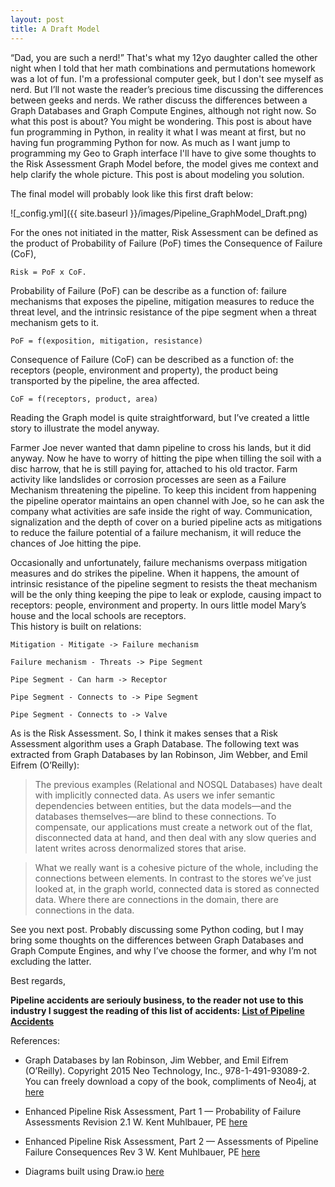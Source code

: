 ```yaml
---
layout: post
title: A Draft Model
---
```


“Dad, you are such a nerd!” That's what my 12yo daughter called the other night when I told that her math combinations and permutations homework was a lot of fun.  I'm a professional computer geek, but I don't see myself as nerd. But I’ll not waste the reader’s precious time discussing the differences between geeks and nerds. We rather discuss the differences between a Graph Databases and Graph Compute Engines, although not right now.
So what this post is about? You might be wondering. This post is about have fun programming in Python, in reality it what I was meant at first, but no having fun programming Python for now. As much as I want jump to programming my Geo to Graph interface I'll have to give some thoughts to the Risk Assessment Graph Model before, the model gives me context and help clarify the whole picture. This post is about modeling you solution.

The final model will probably look like this first draft below:

![_config.yml]({{ site.baseurl }}/images/Pipeline_GraphModel_Draft.png)

For the ones not initiated in the matter, Risk Assessment can be defined as the product of Probability of Failure (PoF) times the Consequence of Failure (CoF), 

```
Risk = PoF x CoF.
```

Probability of Failure (PoF) can be describe as a function of: failure mechanisms that exposes the pipeline, mitigation measures to reduce the threat level, and the intrinsic resistance of the pipe segment when a threat mechanism gets to it.

```
PoF = f(exposition, mitigation, resistance)
```

Consequence of Failure (CoF) can be described as a function of: the receptors (people, environment and property), the product being transported by the pipeline, the area affected.  
```
CoF = f(receptors, product, area)
```

Reading the Graph model is quite straightforward, but I’ve created a little story to illustrate the model anyway.

Farmer Joe never wanted that damn pipeline to cross his lands, but it did anyway.  Now he have to worry of hitting the pipe when tilling the soil with a disc harrow, that he is still paying for, attached to his old tractor.  Farm activity like landslides or corrosion processes are seen as a Failure Mechanism threatening the pipeline. To keep this incident from happening the pipeline operator maintains an open channel with Joe, so he can ask the company what activities are safe inside the right of way.  Communication, signalization and the depth of cover on a buried pipeline acts as mitigations to reduce the failure potential of a failure mechanism, it will reduce the chances of Joe hitting the pipe.  

Occasionally and unfortunately, failure mechanisms overpass mitigation measures and do strikes the pipeline.  When it happens, the amount of intrinsic resistance of the pipeline segment to resists the theat mechanism will be the only thing keeping the pipe to leak or explode, causing impact to receptors: people, environment and property. In ours little model Mary’s house and the local schools are receptors.  
This history is built on relations:

```
Mitigation - Mitigate -> Failure mechanism

Failure mechanism - Threats -> Pipe Segment

Pipe Segment - Can harm -> Receptor

Pipe Segment - Connects to -> Pipe Segment

Pipe Segment - Connects to -> Valve
```

As is the Risk Assessment. So, I think it makes senses that a Risk Assessment algorithm uses a Graph Database. The following text was extracted from Graph Databases by Ian Robinson, Jim Webber, and Emil Eifrem (O’Reilly):

>The previous examples (Relational and NOSQL Databases) have dealt with implicitly connected data. As users we infer semantic dependencies between entities, but the data models—and the databases themselves—are blind to these connections. To compensate, our applications must
create a network out of the flat, disconnected data at hand, and then deal with any slow queries and latent writes across denormalized stores that arise.

>What we really want is a cohesive picture of the whole, including the connections between elements. In contrast to the stores we’ve just looked at, in the graph world, connected data is stored as connected data. Where there are connections in the domain, there are connections in the data.

See you next post.  Probably discussing some Python coding, but I may bring some thoughts on the differences between Graph Databases and Graph Compute Engines, and why I’ve choose the former, and why I’m not excluding the latter.

Best regards,

**Pipeline accidents are seriouly business, to the reader not use to this industry I suggest the reading of this list of accidents:  [List of Pipeline Accidents](https://en.wikipedia.org/wiki/List_of_pipeline_accidents)**

References:

* Graph Databases by Ian Robinson, Jim Webber, and Emil Eifrem (O’Reilly). Copyright 2015 Neo Technology, Inc., 978-1-491-93089-2.  You can freely download a copy of the book, compliments of Neo4j, at [here](https://neo4j.com/graph-databases-book/)

* Enhanced Pipeline Risk Assessment, Part 1 — Probability of Failure Assessments Revision 2.1 W. Kent Muhlbauer, PE [here](http://pipelinerisk.net/)

* Enhanced Pipeline Risk Assessment, Part 2 — Assessments of Pipeline Failure Consequences Rev 3 W. Kent Muhlbauer, PE [here](http://pipelinerisk.net/)

* Diagrams built using Draw.io [here](https://www.draw.io/)
